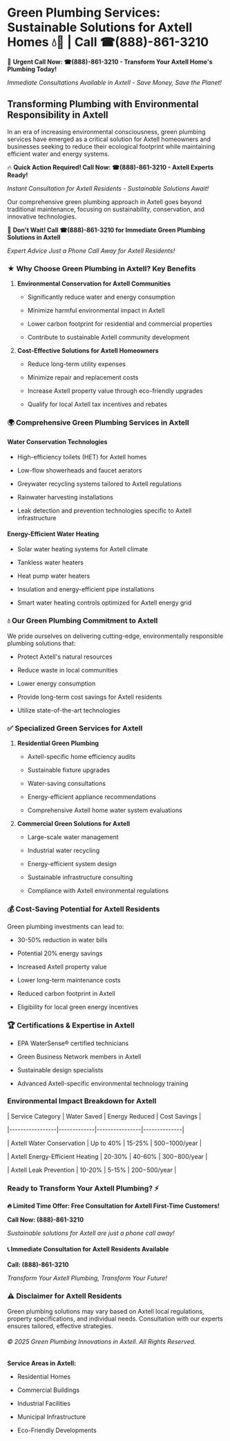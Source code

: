 # Green Plumbing Services: Sustainable Solutions for Axtell Homes 💧🌿 | Call ☎(888)-861-3210

🚨 **Urgent Call Now: ☎(888)-861-3210 - Transform Your Axtell Home's Plumbing Today!**
*Immediate Consultations Available in Axtell - Save Money, Save the Planet!*

## Transforming Plumbing with Environmental Responsibility in Axtell

In an era of increasing environmental consciousness, green plumbing services have emerged as a critical solution for Axtell homeowners and businesses seeking to reduce their ecological footprint while maintaining efficient water and energy systems. 

🔥 **Quick Action Required! Call Now: ☎(888)-861-3210 - Axtell Experts Ready!**
*Instant Consultation for Axtell Residents - Sustainable Solutions Await!*

Our comprehensive green plumbing approach in Axtell goes beyond traditional maintenance, focusing on sustainability, conservation, and innovative technologies.

🚨 **Don't Wait! Call ☎(888)-861-3210 for Immediate Green Plumbing Solutions in Axtell**
*Expert Advice Just a Phone Call Away for Axtell Residents!*

### ★ Why Choose Green Plumbing in Axtell? Key Benefits

1. **Environmental Conservation for Axtell Communities** 
   - Significantly reduce water and energy consumption
   - Minimize harmful environmental impact in Axtell
   - Lower carbon footprint for residential and commercial properties
   - Contribute to sustainable Axtell community development

2. **Cost-Effective Solutions for Axtell Homeowners** 
   - Reduce long-term utility expenses
   - Minimize repair and replacement costs
   - Increase Axtell property value through eco-friendly upgrades
   - Qualify for local Axtell tax incentives and rebates

### 🌍 Comprehensive Green Plumbing Services in Axtell

#### Water Conservation Technologies
- High-efficiency toilets (HET) for Axtell homes
- Low-flow showerheads and faucet aerators
- Greywater recycling systems tailored to Axtell regulations
- Rainwater harvesting installations
- Leak detection and prevention technologies specific to Axtell infrastructure

#### Energy-Efficient Water Heating
- Solar water heating systems for Axtell climate
- Tankless water heaters
- Heat pump water heaters
- Insulation and energy-efficient pipe installations
- Smart water heating controls optimized for Axtell energy grid

### 💧 Our Green Plumbing Commitment to Axtell

We pride ourselves on delivering cutting-edge, environmentally responsible plumbing solutions that:
- Protect Axtell's natural resources
- Reduce waste in local communities
- Lower energy consumption
- Provide long-term cost savings for Axtell residents
- Utilize state-of-the-art technologies

### ✅ Specialized Green Services for Axtell

1. **Residential Green Plumbing**
   - Axtell-specific home efficiency audits
   - Sustainable fixture upgrades
   - Water-saving consultations
   - Energy-efficient appliance recommendations
   - Comprehensive Axtell home water system evaluations

2. **Commercial Green Solutions for Axtell**
   - Large-scale water management
   - Industrial water recycling
   - Energy-efficient system design
   - Sustainable infrastructure consulting
   - Compliance with Axtell environmental regulations

### 💰 Cost-Saving Potential for Axtell Residents

Green plumbing investments can lead to:
- 30-50% reduction in water bills
- Potential 20% energy savings
- Increased Axtell property value
- Lower long-term maintenance costs
- Reduced carbon footprint in Axtell
- Eligibility for local green energy incentives

### 🏆 Certifications & Expertise in Axtell

- EPA WaterSense® certified technicians
- Green Business Network members in Axtell
- Sustainable design specialists
- Advanced Axtell-specific environmental technology training

### Environmental Impact Breakdown for Axtell

| Service Category | Water Saved | Energy Reduced | Cost Savings |
|-----------------|-------------|----------------|--------------|
| Axtell Water Conservation | Up to 40% | 15-25% | $500-$1000/year |
| Axtell Energy-Efficient Heating | 20-30% | 40-60% | $300-$800/year |
| Axtell Leak Prevention | 10-20% | 5-15% | $200-$500/year |

### Ready to Transform Your Axtell Plumbing? ⚡

**🔥 Limited Time Offer: Free Consultation for Axtell First-Time Customers!**

**Call Now: (888)-861-3210**
*Sustainable solutions for Axtell are just a phone call away!*

#### 📞 Immediate Consultation for Axtell Residents Available

**Call: (888)-861-3210**
*Transform Your Axtell Plumbing, Transform Your Future!*

### ⚠️ Disclaimer for Axtell Residents

Green plumbing solutions may vary based on Axtell local regulations, property specifications, and individual needs. Consultation with our experts ensures tailored, effective strategies.

###### © 2025 Green Plumbing Innovations in Axtell. All Rights Reserved.

**Service Areas in Axtell:** 
- Residential Homes
- Commercial Buildings
- Industrial Facilities
- Municipal Infrastructure
- Eco-Friendly Developments